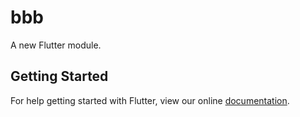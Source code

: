# bbb

A new Flutter module.

## Getting Started

For help getting started with Flutter, view our online
[documentation](https://flutter.dev/).
